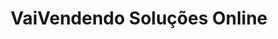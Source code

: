 ---
templateKey: 'home-page'
title: VaiVendendo Soluções Online
meta_title: Home | Gatsby Starter Busin
meta_description: >-
  Cum sociis natoque penatibus et magnis dis parturient montes, nascetur
  ridiculus mus. Aenean eu leo quam. Pellentesque ornare sem lacinia quam
  venenatis vestibulum. Sed posuere consectetur est at lobortis. Cras mattis
  consectetur purus sit amet fermentum.
heading: Nosso trabalho é fazer sua empresa vender mais
description: >-
  Estamos prontos para alavancar seu negócio através da internet
offerings:
  blurbs:
    - image: /img/loja_online.png
      text: >
          Nós desenvolvemos e personalizamos seu espaço digital de vendas, isto é, sua loja virtual. Nela serão apresentados e
           comprados seus produtos e serviços, num ambiente eletrônico funcional, de fácil navegação, seguro e ágil, permitindo
            ao seu negócio atuar com maior acessibilidade e comodidade junto à clientela. Realizar vendas e pagamentos online, gerenciar
             estoque e pedidos, reduzir custos operacionais, estar disponível em plataforma própria para ser acessado em computadores e
              dispositivo móvel são algumas das vantagens em se ter uma negócio online.  
    - image: /img/seguranca_online.png
      text: >
        Ao abrir um negócio online, é preciso investir na segurança do site para que o cliente confie na sua loja e para que você 
        não sofra nenhum prejuízo. Para que você consiga garantir a segurança do seu e-commerce, você vai precisar conhecer algumas
         medidas que vão te ajudar a assegurar sua loja virtual. São elas: Certificado SSL, Selos, Sistemas de antifraude por exemplo.
    - image: /img/marketing.png
      text: >
        Também criamos todo seu aparato e ambientes nas redes sociais, a fim de melhorar a exibição e interação do público com sua loja, página, 
        conta e perfil nos buscadores da internet, elevando seu número de curtidas, compartilhamentos, comentários e visualização ao fazer 
        campanhas de alto alcance dentro das mídias sociais, visando elevar suas vendas
    - image: /img/vendas_online.png
      text: >
        Quando a palavra de ordem é trabalhar em casa e evitar ao máximo as saídas pelas ruas das cidades, a procura por empresas e serviços 
        que estejam trabalhando suas vendas online se tornou a saída para se criar alternativa tanto para quem compra como para quem quer vender. Usando loja virtual, publicações virais, chamadas audiovisuais, sistemas de pagamento online, dispositivos de geolocalização, nosso compromisso é lhe preparar para esses novos tempos em que o comércio virtual será fundamental
         e indispensável para todos.  Não demore, comece a atender seus clientes dentro de uma plataforma estratégica, atraente, barata e rentável 
testimonials:
  - author: Wagner Cardoso
    quote: >-
      art-una.com e instituto institutodessana.org
  - author: Oswaldo Hollanda
    quote: >-
      afluentesapatilhas.com.br
---